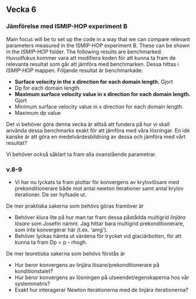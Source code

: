 ## Vecka 6

### Jämförelse med ISMIP-HOP experiment B

Main focus will be to set up the code in a way that we can compare relevant parameters measured in the ISMIP-HOP experiment B. 
These can be shown in the *ISMIP-HOP* folder. The following results are benchmarked.
Huvudfokus kommer vara att modifiera koden för att kunna ta fram de relevanta resultat som går att jämföra med benchmarken. 
Dessa hittas i *ISMIP-HOP* mappen. Följande resultat är benchmarkade:

* **Surface velocity in the x direction for each domain length.** Gjort
* Dp for each domain length.
* **Maximum surface velocity value in x direction for each domain length.** Gjort
* Minimum surface velocity value in x direction for each domain length.
* Maximum dp value

Det vi behöver göra denna vecka är alltså att fundera på hur vi skall använda dessa benchmarks exakt för att jämföra med våra
lösningar. En idé kanske är att göra en medelvärdesbildning av dessa och jämföra med vårt resultat? 

Vi behöver också såklart ta fram alla ovanstående parametrar. 

### v.8-9

* Vi har nu lyckats ta fram plottar för konvergens av krylovlösare med prekonditionerare både mot antal newton iterationer samt antal krylov iterationer. De ser hyfsade ut.

De mer praktiska sakerna som behövs göras framöver är

* Behöver klura lite på hur man tar fram dessa påstådda multigrid *linjära lösare* som Josefin nämnt. Jag hittar bara multigrid prekonditionerare, som inte konvergerar här (t.ex. 'amg'). 
* Behöver lyckas hämta ut värdena för trycket vid glaciärbotten, för att kunna ta fram Dp = p - rho*g*h. 

De mer teoretiska sakerna som behövs förstås är

* Hur beror konvergens av linjära lösare/prekonditionerare på konditionstalet?
* Hur beror konvergens av lösningen på utseendet/egenskaperna hos vår systemmatris?
* Exakt hur interagerar Newton iterationerna med de linjära iterationerna?
